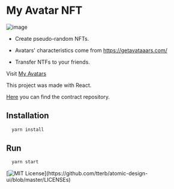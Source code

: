 # My Avatar NFT

![image](https://user-images.githubusercontent.com/42686893/187095919-226b694b-0100-45c4-b7d6-b4faaa427cc9.png)


* Create pseudo-random NFTs.

* Avatars' characteristics come from https://getavataaars.com/

* Transfer NTFs to your friends.

Visit [My Avatars](https://lucky-cake-3884.on.fleek.co/)

This project was made with React.

[Here](https://github.com/Oriplus/avatar-nft) you can find the contract repository.

## Installation

```bash
  yarn install
```

## Run

```bash
  yarn start
```

[![MIT License](https://img.shields.io/apm/l/atomic-design-ui.svg?)](https://github.com/tterb/atomic-design-ui/blob/master/LICENSEs)
